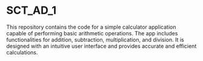 # SCT_AD_1
This repository contains the code for a simple calculator application capable of performing basic arithmetic operations. The app includes functionalities for addition, subtraction, multiplication, and division. It is designed with an intuitive user interface and provides accurate and efficient calculations.
